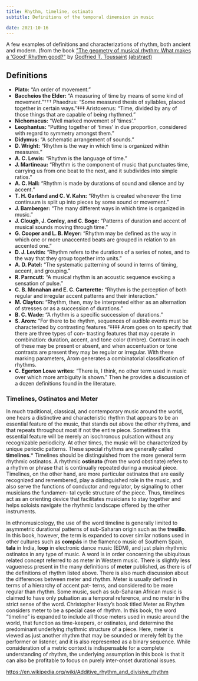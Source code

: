 ```yaml
---
title: Rhythm, timeline, ostinato
subtitle: Definitions of the temporal dimension in music

date: 2021-10-16
---
```


<youtube-embed video="YPU5XrmORCQ" />

A few examples of definitions and characterizations of rhythm, both ancient and modern. (from the book ["The geometry of musical rhythm: What makes a 'Good' Rhythm good?"](https://en.wikipedia.org/wiki/The_Geometry_of_Musical_Rhythm) by [Godfried T. Toussaint](http://cgm.cs.mcgill.ca/~godfried/) [(abstract)](http://cgm.cs.mcgill.ca/~godfried/publications/geometry-of-rhythm.pdf)

## Definitions

- **Plato:** “An order of movement.”
- **Baccheios the Elder:** “A measuring of time by means of some kind of movement.”††† Phaedrus: “Some measured thesis of syllables, placed together in certain ways.”‡‡‡ Aristoxenus: “Time, divided by any of those things that are capable of being rhythmed.”
- **Nichomacus:** “Well marked movement of ‘times’.”
- **Leophantus:** “Putting together of ‘times’ in due proportion, considered with regard to symmetry amongst them.”
- **Didymus:** “A schematic arrangement of sounds.”
- **D. Wright:** “Rhythm is the way in which time is organized within measures.”
- **A. C. Lewis:** “Rhythm is the language of time.”
- **J. Martineau:** “Rhythm is the component of music that punctuates time, carrying us from one beat to the next, and it subdivides into simple ratios.”
- **A. C. Hall:** “Rhythm is made by durations of sound and silence and by accent.”
- **T. H. Garland and C. V. Kahn:** “Rhythm is created whenever the time continuum is split up into pieces by some sound or movement.”
- **J. Bamberger:** “The many different ways in which time is organized in music.”
- **J. Clough, J. Conley, and C. Boge:** “Patterns of duration and accent of musical sounds moving through time.”
- **G. Cooper and L. B. Meyer:** “Rhythm may be defined as the way in which one or more unaccented beats are grouped in relation to an accented one.”
- **D. J. Levitin:** “Rhythm refers to the durations of a series of notes, and to the way that they group together into units.”
- **A. D. Patel:** “The systematic patterning of sound in terms of timing, accent, and grouping.”
- **R. Parncutt:** “A musical rhythm is an acoustic sequence evoking a sensation of pulse.”
- **C. B. Monahan and E. C. Carterette:** “Rhythm is the perception of both regular and irregular accent patterns and their interaction.”
- **M. Clayton:** “Rhythm, then, may be interpreted either as an alternation of stresses or as a succession of durations.”
- **B. C. Wade:** “A rhythm is a specific succession of durations.”
- **S. Arom:** “For there to be rhythm, sequences of audible events must be characterized by contrasting features.”‡‡‡‡ Arom goes on to specify that there are three types of con- trasting features that may operate in combination: duration, accent, and tone color (timbre). Contrast in each of these may be present or absent, and when accentuation or tone contrasts are present they may be regular or irregular. With these marking parameters, Arom generates a combinatorial classification of rhythms.
- **C. Egerton Lowe writes:** “There is, I think, no other term used in music over which more ambiguity is shown.” Then he provides a discussion of a dozen definitions found in the literature.

<youtube-embed video="gy2kyRrXm2g" />

### Timelines, Ostinatos and Meter

In much traditional, classical, and contemporary music around the world, one hears a distinctive and characteristic rhythm that appears to be an essential feature of the music, that stands out above the other rhythms, and that repeats throughout most if not the entire piece. Sometimes this essential feature will be merely an isochronous pulsation without any recognizable periodicity. At other times, the music will be characterized by unique periodic patterns. These special rhythms are generally called **timelines**.\* Timelines should be distinguished from the more general term rhythmic ostinatos. A rhythmic **ostinato** (from the word obstinate) refers to a rhythm or phrase that is continually repeated during a musical piece. Timelines, on the other hand, are more particular ostinatos that are easily recognized and remembered, play a distinguished role in the music, and also serve the functions of conductor and regulator, by signaling to other musicians the fundamen- tal cyclic structure of the piece. Thus, timelines act as an orienting device that facilitates musicians to stay together and helps soloists navigate the rhythmic landscape offered by the other instruments.

In ethnomusicology, the use of the word timeline is generally limited to asymmetric durational patterns of sub-Saharan origin such as the **tresillo**. In this book, however, the term is expanded to cover similar notions used in other cultures such as **compás** in the flamenco music of Southern Spain, **tala** in India, **loop** in electronic dance music (EDM), and just plain rhythmic ostinatos in any type of music. A word is in order concerning the ubiquitous related concept referred to as meter in Western music. There is slightly less vagueness present in the many definitions of **meter** published, as there is of the definitions of rhythm listed above. There is also much discussion about the differences between meter and rhythm. Meter is usually defined in terms of a hierarchy of accent pat- terns, and considered to be more regular than rhythm. Some music, such as sub-Saharan African music is claimed to have only pulsation as a temporal reference, and no meter in the strict sense of the word. Christopher Hasty’s book titled Meter as Rhythm considers meter to be a special case of rhythm. In this book, the word “timeline” is expanded to include all those meters used in music around the world, that function as time-keepers, or ostinatos, and determine the predominant underlying rhythmic structure of a piece. Here, meter is viewed as just another rhythm that may be sounded or merely felt by the performer or listener, and it is also represented as a binary sequence. While consideration of a metric context is indispensable for a complete understanding of rhythm, the underlying assumption in this book is that it can also be profitable to focus on purely inter-onset durational issues.

<youtube-embed video="uDhwFTw4VnI" />

https://en.wikipedia.org/wiki/Additive_rhythm_and_divisive_rhythm
